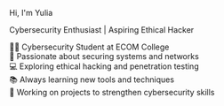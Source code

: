 Hi, I'm Yulia

Cybersecurity Enthusiast | Aspiring Ethical Hacker  
  
👩‍🎓 Cybersecurity Student at ECOM College  
🔐 Passionate about securing systems and networks  
💻 Exploring ethical hacking and penetration testing  
📚 Always learning new tools and techniques  
🚀 Working on projects to strengthen cybersecurity skills  
